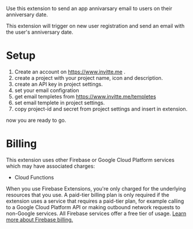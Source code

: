 <!-- 
This file provides your users an overview of your extension. All content is optional, but this is the recommended format. Your users will see the contents of this file when they run the `firebase ext:info` command.

Include any important functional details as well as a brief description for any additional setup required by the user (both pre- and post-installation).

Learn more about writing a PREINSTALL.md file in the docs:
https://firebase.google.com/docs/extensions/publishers/user-documentation#writing-preinstall
-->

Use this extension to send an app annivarsary email to users on their anniversary date.

This extension will trigger on new user registration and send an email with the user's anniversary date.

# Setup 
1) Create an account on https://www.invitte.me .
2) create a project with your project name, icon and description.
3) create an API key in project settings.
4) set your email configration
5) get email templetes from https://www.invitte.me/templetes
6) set email templete in project settings.
7) copy project-id and secret from project settings and insert in extension.

now you are ready to go.
<!-- We recommend keeping the following section to explain how billing for Firebase Extensions works -->
# Billing

This extension uses other Firebase or Google Cloud Platform services which may have associated charges:

<!-- List all products the extension interacts with -->
- Cloud Functions

When you use Firebase Extensions, you're only charged for the underlying resources that you use. A paid-tier billing plan is only required if the extension uses a service that requires a paid-tier plan, for example calling to a Google Cloud Platform API or making outbound network requests to non-Google services. All Firebase services offer a free tier of usage. [Learn more about Firebase billing.](https://firebase.google.com/pricing)
